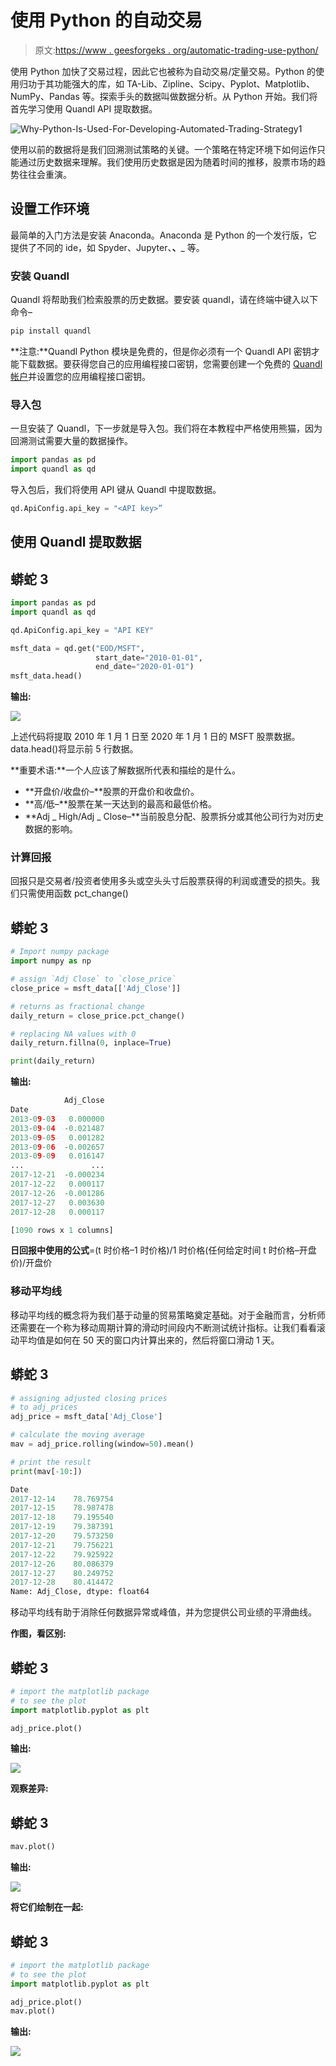 # 使用 Python 的自动交易

> 原文:[https://www . geesforgeks . org/automatic-trading-use-python/](https://www.geeksforgeeks.org/automated-trading-using-python/)

使用 Python 加快了交易过程，因此它也被称为自动交易/定量交易。Python 的使用归功于其功能强大的库，如 TA-Lib、Zipline、Scipy、Pyplot、Matplotlib、NumPy、Pandas 等。探索手头的数据叫做数据分析。从 Python 开始。我们将首先学习使用 Quandl API 提取数据。

![Why-Python-Is-Used-For-Developing-Automated-Trading-Strategy1](img/b972935c26bca183605d53c49a5d2626.png)

使用以前的数据将是我们回溯测试策略的关键。一个策略在特定环境下如何运作只能通过历史数据来理解。我们使用历史数据是因为随着时间的推移，股票市场的趋势往往会重演。

## 设置工作环境

最简单的入门方法是安装 Anaconda。Anaconda 是 Python 的一个发行版，它提供了不同的 ide，如 Spyder、Jupyter、__、___ 等。

### 安装 Quandl

Quandl 将帮助我们检索股票的历史数据。要安装 quandl，请在终端中键入以下命令–

```py
pip install quandl
```

**注意:**Quandl Python 模块是免费的，但是你必须有一个 Quandl API 密钥才能下载数据。要获得您自己的应用编程接口密钥，您需要创建一个免费的 [Quandl 帐户](https://www.quandl.com/users/login)并设置您的应用编程接口密钥。

### 导入包

一旦安装了 Quandl，下一步就是导入包。我们将在本教程中严格使用熊猫，因为回溯测试需要大量的数据操作。

```py
import pandas as pd
import quandl as qd

```

导入包后，我们将使用 API 键从 Quandl 中提取数据。

```py
qd.ApiConfig.api_key = "<API key>”

```

## 使用 Quandl 提取数据

## 蟒蛇 3

```py
import pandas as pd
import quandl as qd

qd.ApiConfig.api_key = "API KEY"

msft_data = qd.get("EOD/MSFT",
                   start_date="2010-01-01",
                   end_date="2020-01-01")
msft_data.head()
```

**输出:**

![](img/005175975a0d8d85bb1558b6d58b2bdf.png)

上述代码将提取 2010 年 1 月 1 日至 2020 年 1 月 1 日的 MSFT 股票数据。data.head()将显示前 5 行数据。

**重要术语:**一个人应该了解数据所代表和描绘的是什么。

*   **开盘价/收盘价–**股票的开盘价和收盘价。
*   **高/低–**股票在某一天达到的最高和最低价格。
*   **Adj _ High/Adj _ Close–**当前股息分配、股票拆分或其他公司行为对历史数据的影响。

### 计算回报

回报只是交易者/投资者使用多头或空头头寸后股票获得的利润或遭受的损失。我们只需使用函数 pct_change()

## 蟒蛇 3

```py
# Import numpy package
import numpy as np

# assign `Adj Close` to `close_price`
close_price = msft_data[['Adj_Close']]

# returns as fractional change
daily_return = close_price.pct_change()

# replacing NA values with 0
daily_return.fillna(0, inplace=True)

print(daily_return)
```

**输出:**

```py
            Adj_Close
Date                 
2013-09-03   0.000000
2013-09-04  -0.021487
2013-09-05   0.001282
2013-09-06  -0.002657
2013-09-09   0.016147
...               ...
2017-12-21  -0.000234
2017-12-22   0.000117
2017-12-26  -0.001286
2017-12-27   0.003630
2017-12-28   0.000117

[1090 rows x 1 columns]
```

**日回报中使用的公式**=(t 时价格–1 时价格)/1 时价格(任何给定时间 t 时价格–开盘价)/开盘价

### 移动平均线

移动平均线的概念将为我们基于动量的贸易策略奠定基础。对于金融而言，分析师还需要在一个称为移动周期计算的滑动时间段内不断测试统计指标。让我们看看滚动平均值是如何在 50 天的窗口内计算出来的，然后将窗口滑动 1 天。

## 蟒蛇 3

```py
# assigning adjusted closing prices 
# to adj_prices
adj_price = msft_data['Adj_Close']

# calculate the moving average
mav = adj_price.rolling(window=50).mean()

# print the result
print(mav[-10:])
```

```py
Date
2017-12-14    78.769754
2017-12-15    78.987478
2017-12-18    79.195540
2017-12-19    79.387391
2017-12-20    79.573250
2017-12-21    79.756221
2017-12-22    79.925922
2017-12-26    80.086379
2017-12-27    80.249752
2017-12-28    80.414472
Name: Adj_Close, dtype: float64

```

移动平均线有助于消除任何数据异常或峰值，并为您提供公司业绩的平滑曲线。

**作图，看区别:**

## 蟒蛇 3

```py
# import the matplotlib package 
# to see the plot
import matplotlib.pyplot as plt

adj_price.plot()
```

**输出:**

![](img/b44ee4c452947dcb8ec1c6de2e9333d0.png)

**观察差异:**

## 蟒蛇 3

```py
mav.plot()
```

**输出:**

![](img/4c4a3c4996d8478d1c656bcca930b814.png)

**将它们绘制在一起:**

## 蟒蛇 3

```py
# import the matplotlib package 
# to see the plot
import matplotlib.pyplot as plt

adj_price.plot()
mav.plot()
```

**输出:**

![](img/eab33d75d201227385cd41742b4308d2.png)